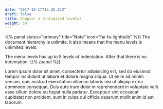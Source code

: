 ```yaml
---
date: "2017-10-17T15:26:15Z"
draft: false
title: Chapter 4 (unlimited levels)
weight: 50
---
```


{{% panel status="primary" title="Note" icon="far fa-lightbulb" %}}
The document hierarchy is unlimite.
It also means that the menu levels is unlimited levels.

The menu levels has up to 5 levels of indentation. After that there is no indentation.
{{% /panel %}}


Lorem ipsum dolor sit amet, consectetur adipisicing elit, sed do eiusmod tempor incididunt ut labore et dolore magna aliqua. Ut enim ad minim veniam, quis nostrud exercitation ullamco laboris nisi ut aliquip ex ea commodo consequat. Duis aute irure dolor in reprehenderit in voluptate velit esse cillum dolore eu fugiat nulla pariatur. Excepteur sint occaecat cupidatat non proident, sunt in culpa qui officia deserunt mollit anim id est laborum.
